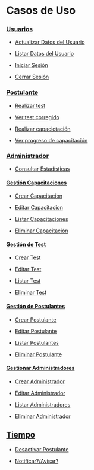 # Casos de Uso

### [Usuarios](/casos_de_uso/casos_de_uso/usuarios)

  - [Actualizar Datos del Usuario](/casos_de_uso/casos_de_uso/usuarios/actualizar_datos_usuario/)

  - [Listar Datos del Usuario]()

  - [Iniciar Sesión]()

  - [Cerrar Sesión]()

### [Postulante]()

  - [Realizar test]()

  - [Ver test corregido]()

  - [Realizar capacictación]()

  - [Ver progreso de capacitación]()


### [Administrador]()

  - [Consultar Estadísticas]()

#### [Gestión Capacitaciones]()

  - [Crear Capacitacion]()

  - [Editar Capacitacion]()

  - [Listar Capacitaciones]()

  - [Eliminar Capacitación]()

#### [Gestión de Test]()

  - [Crear Test]()

  - [Editar Test]()

  - [Listar Test]()

  - [Eliminar Test]()

#### [Gestión de Postulantes]()

  - [Crear Postulante]()

  - [Editar Postulante]()

  - [Listar Postulantes]()

  - [Eliminar Postulante]()

#### [Gestionar Administradores]()

  - [Crear Administrador]()

  - [Editar Administrador]()

  - [Listar Administradores]()

  - [Eliminar Administrador]()

## [Tiempo]()

  - [Desactivar Postulante]()

  - [Notificar?/Avisar?]()
